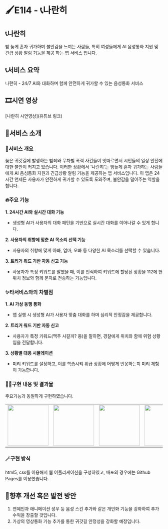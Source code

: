 # 🖌️E1I4 - 📞나란히

## 📞나란히
밤 늦게 혼자 귀가하며 불안감을 느끼는 사람들, 
특히 여성들에게 AI 음성통화 지원 및 긴급 상황 알림 기능을 제공 하는 앱 서비스 입니다.


## 📞서비스 요약
나란히 - 24/7 AI와 대화하며 함께 안전하게 귀가할 수 있는 음성통화 서비스


## 🎞️시연 영상
[나란히 시연영상](유튜브 링크)


## 🚩서비스 소개
### 🧚서비스 개요

늦은 귀갓길에 발생하는 범죄와 무차별 폭력 사건들이 잇따르면서 시민들의 일상 안전에 대한 불안이 커지고 있습니다. 이러한 상황에서 '나란히'는 밤늦게 혼자 귀가하는 사람들에게 AI 음성통화 지원과 긴급상황 알림 기능을 제공하는 앱 서비스입니다. 이 앱은 24시간 언제든 사용자가 안전하게 귀가할 수 있도록 도와주며, 불안감을 덜어주는 역할을 합니다.

### 🔥주요 기능
**1. 24시간 AI와 실시간 대화 기능**
 - 생성형 AI가 사용자의 대화 패턴을 기반으로 실시간 대화를 이어나갈 수 있게 합니다.

**2. 사용자의 취향에 맞춘 AI 목소리 선택 기능**
 - 사용자의 취향에 맞게 아빠, 엄마, 오빠 등 다양한 AI 목소리를 선택할 수 있습니다.

**3. 트리거 워드 기반 자동 신고 기능**
 - 사용자가 특정 키워드를 말했을 때, 이를 인식하여 키워드에 할당된 상황을 112에 현위치 정보와 함께 문자로 전송하는 기능입니다.



### ✨타서비스와의 차별점

**1. AI 가상 동행 통화**
- 앱 실행 시 생성형 AI가 사용자 맞춤 대화를 하며 심리적 안정감을 제공합니다.

**2. 트리거 워드 기반 자동 신고**
- 사용자가 특정 키워드(맥주 사갈까? 등)을 말하면, 경찰에게 위치와 함께 위험 상황임을 전달합니다.

**3. 상황별 대응 시뮬레이션**
- 미리 키워드를 설정하고, 이를 학습시켜 위급 상황에 어떻게 반응하는지 미리 체험이 가능합니다.


### 🧑‍💻구현 내용 및 결과물
주요기능과 동일하게 구현하였습니다.

<table>
 <tr>
    <td align="center"><img src="https://private-user-images.githubusercontent.com/134125694/391247846-c27cbac9-4cf3-453b-925c-ced3ed5e4a67.png?jwt=eyJhbGciOiJIUzI1NiIsInR5cCI6IkpXVCJ9.eyJpc3MiOiJnaXRodWIuY29tIiwiYXVkIjoicmF3LmdpdGh1YnVzZXJjb250ZW50LmNvbSIsImtleSI6ImtleTUiLCJleHAiOjE3MzI5OTExNDYsIm5iZiI6MTczMjk5MDg0NiwicGF0aCI6Ii8xMzQxMjU2OTQvMzkxMjQ3ODQ2LWMyN2NiYWM5LTRjZjMtNDUzYi05MjVjLWNlZDNlZDVlNGE2Ny5wbmc_WC1BbXotQWxnb3JpdGhtPUFXUzQtSE1BQy1TSEEyNTYmWC1BbXotQ3JlZGVudGlhbD1BS0lBVkNPRFlMU0E1M1BRSzRaQSUyRjIwMjQxMTMwJTJGdXMtZWFzdC0xJTJGczMlMkZhd3M0X3JlcXVlc3QmWC1BbXotRGF0ZT0yMDI0MTEzMFQxODIwNDZaJlgtQW16LUV4cGlyZXM9MzAwJlgtQW16LVNpZ25hdHVyZT0yMWI4ZTE2YjUzN2FlNDNhMmVlY2Y2YWQ5MGZlOGNjMjQyMzc4Zjk0ODAxNmI3YmU1M2UxZDg4YTVlYzhlZDk1JlgtQW16LVNpZ25lZEhlYWRlcnM9aG9zdCJ9.oDoG4YN04m_04sP9jmflDf7NGTJrj7WbkuKrO6u9BLQ" width="130px;" alt=""></a></td>
   <td align="center"><img src="https://private-user-images.githubusercontent.com/109588606/391265797-9c5b6ee4-1089-4567-bf2d-4fa1d2444788.png?jwt=eyJhbGciOiJIUzI1NiIsInR5cCI6IkpXVCJ9.eyJpc3MiOiJnaXRodWIuY29tIiwiYXVkIjoicmF3LmdpdGh1YnVzZXJjb250ZW50LmNvbSIsImtleSI6ImtleTUiLCJleHAiOjE3MzI5OTIxMjIsIm5iZiI6MTczMjk5MTgyMiwicGF0aCI6Ii8xMDk1ODg2MDYvMzkxMjY1Nzk3LTljNWI2ZWU0LTEwODktNDU2Ny1iZjJkLTRmYTFkMjQ0NDc4OC5wbmc_WC1BbXotQWxnb3JpdGhtPUFXUzQtSE1BQy1TSEEyNTYmWC1BbXotQ3JlZGVudGlhbD1BS0lBVkNPRFlMU0E1M1BRSzRaQSUyRjIwMjQxMTMwJTJGdXMtZWFzdC0xJTJGczMlMkZhd3M0X3JlcXVlc3QmWC1BbXotRGF0ZT0yMDI0MTEzMFQxODM3MDJaJlgtQW16LUV4cGlyZXM9MzAwJlgtQW16LVNpZ25hdHVyZT1mZTFjYjYzNGZjODQyYWQ1M2E5MzY3NjAzYTkwYWUwMGYwMjkyOGVmNDgzNGY3M2Y2ZjNmNDExZTg5ZDQwNWQ2JlgtQW16LVNpZ25lZEhlYWRlcnM9aG9zdCJ9.hUo34bsurJyeQl019a6k-hTvfb2l9apOc3Yfd6ATkNY" width="130px;" alt=""></a></td>
    <td align="center"><img src="https://private-user-images.githubusercontent.com/134125694/391247862-08bab740-6daf-4bef-8079-13f72e21ee56.png?jwt=eyJhbGciOiJIUzI1NiIsInR5cCI6IkpXVCJ9.eyJpc3MiOiJnaXRodWIuY29tIiwiYXVkIjoicmF3LmdpdGh1YnVzZXJjb250ZW50LmNvbSIsImtleSI6ImtleTUiLCJleHAiOjE3MzI5OTExNDYsIm5iZiI6MTczMjk5MDg0NiwicGF0aCI6Ii8xMzQxMjU2OTQvMzkxMjQ3ODYyLTA4YmFiNzQwLTZkYWYtNGJlZi04MDc5LTEzZjcyZTIxZWU1Ni5wbmc_WC1BbXotQWxnb3JpdGhtPUFXUzQtSE1BQy1TSEEyNTYmWC1BbXotQ3JlZGVudGlhbD1BS0lBVkNPRFlMU0E1M1BRSzRaQSUyRjIwMjQxMTMwJTJGdXMtZWFzdC0xJTJGczMlMkZhd3M0X3JlcXVlc3QmWC1BbXotRGF0ZT0yMDI0MTEzMFQxODIwNDZaJlgtQW16LUV4cGlyZXM9MzAwJlgtQW16LVNpZ25hdHVyZT0zOGNlYzU1ZWRiZWQ0YTFlMjUzOWMzMTBmYmY3NDM1N2QzYzhlNWU0MmI5Nzg3N2Q3YTIxNWM3MDkxNzU1NjMwJlgtQW16LVNpZ25lZEhlYWRlcnM9aG9zdCJ9.DFvxtLfZ5J7QXbFMJ5hAiNwyBXHvYnFxqJGETzIKK88" width="130px;" alt=""></a></td>
   <td align="center"><img src="https://private-user-images.githubusercontent.com/134125694/391247865-4ba8f839-41f9-47fb-8349-49da14b249bd.png?jwt=eyJhbGciOiJIUzI1NiIsInR5cCI6IkpXVCJ9.eyJpc3MiOiJnaXRodWIuY29tIiwiYXVkIjoicmF3LmdpdGh1YnVzZXJjb250ZW50LmNvbSIsImtleSI6ImtleTUiLCJleHAiOjE3MzI5OTI0MTAsIm5iZiI6MTczMjk5MjExMCwicGF0aCI6Ii8xMzQxMjU2OTQvMzkxMjQ3ODY1LTRiYThmODM5LTQxZjktNDdmYi04MzQ5LTQ5ZGExNGIyNDliZC5wbmc_WC1BbXotQWxnb3JpdGhtPUFXUzQtSE1BQy1TSEEyNTYmWC1BbXotQ3JlZGVudGlhbD1BS0lBVkNPRFlMU0E1M1BRSzRaQSUyRjIwMjQxMTMwJTJGdXMtZWFzdC0xJTJGczMlMkZhd3M0X3JlcXVlc3QmWC1BbXotRGF0ZT0yMDI0MTEzMFQxODQxNTBaJlgtQW16LUV4cGlyZXM9MzAwJlgtQW16LVNpZ25hdHVyZT0yNjEyNzdlNDI2OTMxMDM4MGIxNDE3YmJiMzY5NzA3NDU1M2E5MWEwYTM1YmJmODk0NmQ3NWMxNzM0ZDZmNjkzJlgtQW16LVNpZ25lZEhlYWRlcnM9aG9zdCJ9.hFEVw1_4SweuDt7blTiWSNzRhNmX8V4F6TX5kUSFBhA" width="130px;" alt=""></a></td>
    <td align="center"><img src="https://private-user-images.githubusercontent.com/109588606/391265802-f8ab94d3-f9bb-4f1e-99a8-9cfba321d06c.png?jwt=eyJhbGciOiJIUzI1NiIsInR5cCI6IkpXVCJ9.eyJpc3MiOiJnaXRodWIuY29tIiwiYXVkIjoicmF3LmdpdGh1YnVzZXJjb250ZW50LmNvbSIsImtleSI6ImtleTUiLCJleHAiOjE3MzI5OTIxMjIsIm5iZiI6MTczMjk5MTgyMiwicGF0aCI6Ii8xMDk1ODg2MDYvMzkxMjY1ODAyLWY4YWI5NGQzLWY5YmItNGYxZS05OWE4LTljZmJhMzIxZDA2Yy5wbmc_WC1BbXotQWxnb3JpdGhtPUFXUzQtSE1BQy1TSEEyNTYmWC1BbXotQ3JlZGVudGlhbD1BS0lBVkNPRFlMU0E1M1BRSzRaQSUyRjIwMjQxMTMwJTJGdXMtZWFzdC0xJTJGczMlMkZhd3M0X3JlcXVlc3QmWC1BbXotRGF0ZT0yMDI0MTEzMFQxODM3MDJaJlgtQW16LUV4cGlyZXM9MzAwJlgtQW16LVNpZ25hdHVyZT0zY2I4ZWJlZjQzMTA3OWY5YmU2NmUyMmE1OGMxMjRiODhjNDdmMDQ5MGRlNDRlMmY3NWQzMzUwM2QzMmZlYmNhJlgtQW16LVNpZ25lZEhlYWRlcnM9aG9zdCJ9.LckYQkP7JEzweQmMgFDNuh0dHV_lfLSNN-WvTcD9EDI" width="130px;" alt=""></a></td>
    <td align="center"><img src="https://private-user-images.githubusercontent.com/109588606/391265800-ede79a50-3d6c-4ece-8192-562fdabedd93.png?jwt=eyJhbGciOiJIUzI1NiIsInR5cCI6IkpXVCJ9.eyJpc3MiOiJnaXRodWIuY29tIiwiYXVkIjoicmF3LmdpdGh1YnVzZXJjb250ZW50LmNvbSIsImtleSI6ImtleTUiLCJleHAiOjE3MzI5OTIxMjIsIm5iZiI6MTczMjk5MTgyMiwicGF0aCI6Ii8xMDk1ODg2MDYvMzkxMjY1ODAwLWVkZTc5YTUwLTNkNmMtNGVjZS04MTkyLTU2MmZkYWJlZGQ5My5wbmc_WC1BbXotQWxnb3JpdGhtPUFXUzQtSE1BQy1TSEEyNTYmWC1BbXotQ3JlZGVudGlhbD1BS0lBVkNPRFlMU0E1M1BRSzRaQSUyRjIwMjQxMTMwJTJGdXMtZWFzdC0xJTJGczMlMkZhd3M0X3JlcXVlc3QmWC1BbXotRGF0ZT0yMDI0MTEzMFQxODM3MDJaJlgtQW16LUV4cGlyZXM9MzAwJlgtQW16LVNpZ25hdHVyZT0yYTMxODQwOTliOGU1ZWVmZmQ0YjAyNzU2NzE1Nzc1YzViNzllMDM4MDFkOTk5ZDUxODlkNjE2MTQ3MThiYmRhJlgtQW16LVNpZ25lZEhlYWRlcnM9aG9zdCJ9.aX1cDYIIu4BKD_HP20beA9FqSuqJLdDPPlv46Be2964" width="130px;" alt=""></a></td>
    <td align="center"><img src="https://private-user-images.githubusercontent.com/109588606/391265803-8cb61ca7-fe06-459c-9937-92e9f0bd93d5.png?jwt=eyJhbGciOiJIUzI1NiIsInR5cCI6IkpXVCJ9.eyJpc3MiOiJnaXRodWIuY29tIiwiYXVkIjoicmF3LmdpdGh1YnVzZXJjb250ZW50LmNvbSIsImtleSI6ImtleTUiLCJleHAiOjE3MzI5OTIxMjIsIm5iZiI6MTczMjk5MTgyMiwicGF0aCI6Ii8xMDk1ODg2MDYvMzkxMjY1ODAzLThjYjYxY2E3LWZlMDYtNDU5Yy05OTM3LTkyZTlmMGJkOTNkNS5wbmc_WC1BbXotQWxnb3JpdGhtPUFXUzQtSE1BQy1TSEEyNTYmWC1BbXotQ3JlZGVudGlhbD1BS0lBVkNPRFlMU0E1M1BRSzRaQSUyRjIwMjQxMTMwJTJGdXMtZWFzdC0xJTJGczMlMkZhd3M0X3JlcXVlc3QmWC1BbXotRGF0ZT0yMDI0MTEzMFQxODM3MDJaJlgtQW16LUV4cGlyZXM9MzAwJlgtQW16LVNpZ25hdHVyZT1lNjlmYzY4MGMwZDhlMWRhM2E3NGU5NzkyNjkzMjgzZmNlZDMxMzNiYTU0ODE4NDJmNzJlOWMwNWZiY2QxMGQ5JlgtQW16LVNpZ25lZEhlYWRlcnM9aG9zdCJ9.VQ8ELoQLPzNWdrT6VH3Spo2zksVGkEeLyRvQ3NBKSp8" width="130px;" alt=""></a></td>
  </tr>
</table>



### 🪄구현 방식

html5, css를 이용해서 웹 어플리케이션을 구성하였고, 배포의 경우에는 Github Pages를 이용했습니다.


## 🌟향후 개선 혹은 발전 방안

1. 연예인과 애니메이션 성우 등 음성 스킨 추가와 같은 개인화 기능을 강화하여 추가 수익을 창출할 것입니다.
2. 가상의 영상통화 기능 추가를 통한 귀갓길 안정성을 강화할 예정입니다.

